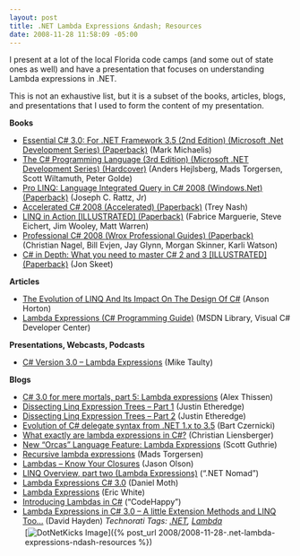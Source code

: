 ```yaml
---
layout: post
title: .NET Lambda Expressions &ndash; Resources
date: 2008-11-28 11:58:09 -05:00
---
```


I present at a lot of the local Florida code camps (and some out of state ones as well) and have a presentation that focuses on understanding Lambda expressions in .NET.

This is not an exhaustive list, but it is a subset of the books, articles, blogs, and presentations that I used to form the content of my presentation.

**Books**

*   [Essential C# 3.0: For .NET Framework 3.5 (2nd Edition) (Microsoft .Net Development Series) (Paperback)](http://www.amazon.com/gp/product/0321533925?ie=UTF8&tag=scotdorm-20&linkCode=as2&camp=1789&creative=390957&creativeASIN=0321533925) (Mark Michaelis) 
*   [The C# Programming Language (3rd Edition) (Microsoft .NET Development Series) (Hardcover)](http://www.amazon.com/gp/product/0321562992?ie=UTF8&tag=scotdorm-20&linkCode=as2&camp=1789&creative=390957&creativeASIN=0321562992) (Anders Hejlsberg, Mads Torgersen, Scott Wiltamuth, Peter Golde)
*   [Pro LINQ: Language Integrated Query in C# 2008 (Windows.Net) (Paperback)](http://www.amazon.com/gp/product/1590597893?ie=UTF8&tag=scotdorm-20&linkCode=as2&camp=1789&creative=390957&creativeASIN=1590597893) (Joseph C. Rattz, Jr)
*   [Accelerated C# 2008 (Accelerated) (Paperback)](http://www.amazon.com/gp/product/1590598733?ie=UTF8&tag=scotdorm-20&linkCode=as2&camp=1789&creative=390957&creativeASIN=1590598733) (Trey Nash)
*   [LINQ in Action [ILLUSTRATED] (Paperback)](http://www.amazon.com/gp/product/1933988169?ie=UTF8&tag=scotdorm-20&linkCode=as2&camp=1789&creative=390957&creativeASIN=1933988169) (Fabrice Marguerie, Steve Eichert, Jim Wooley, Matt Warren)
*   [Professional C# 2008 (Wrox Professional Guides) (Paperback)](http://www.amazon.com/gp/product/0470191376?ie=UTF8&tag=scotdorm-20&linkCode=as2&camp=1789&creative=390957&creativeASIN=0470191376) (Christian Nagel, Bill Evjen, Jay Glynn, Morgan Skinner, Karli Watson)
*   [C# in Depth: What you need to master C# 2 and 3 [ILLUSTRATED] (Paperback)](http://www.amazon.com/gp/product/1933988363?ie=UTF8&tag=scotdorm-20&linkCode=as2&camp=1789&creative=390957&creativeASIN=1933988363) (Jon Skeet)  

**Articles**

*   [The Evolution of LINQ And Its Impact On The Design Of C#](http://msdn.microsoft.com/en-us/magazine/cc163400.aspx) (Anson Horton) 
*   [Lambda Expressions (C# Programming Guide)](http://msdn.microsoft.com/en-us/library/bb397687.aspx) (MSDN Library, Visual C# Developer Center)   

**Presentations, Webcasts, Podcasts**

*   [C# Version 3.0 – Lambda Expressions](http://www.microsoft.com/uk/msdn/screencasts/screencast/14/C-Version-30-Lambda-Expressions.aspx) (Mike Taulty)   

**Blogs**

*   [C# 3.0 for mere mortals, part 5: Lambda expressions](http://www.alexthissen.nl/blogs/main/archive/2006/11/07/c-3-0-for-mere-mortals-part-5-lambda-expressions.aspx) (Alex Thissen) 
*   [Dissecting Linq Expression Trees – Part 1](http://www.codethinked.com/?tag=/lambda) (Justin Etheredge) 
*   [Dissecting Linq Expression Trees – Part 2](http://www.codethinked.com/post/2008/06/Dissecting-Linq-Expression-Trees---Part-2.aspx) (Justin Etheredge) 
*   [Evolution of C# delegate syntax from .NET 1.x to 3.5](http://www.silverlighthack.com/post/2008/07/14/Evolution-of-delegate-syntax-from-NET-10-to-NET-35.aspx) (Bart Czernicki) 
*   [What exactly are lambda expressions in C#?](http://www.liensberger.it/web/blog/?p=181) (Christian Liensberger) 
*   [New “Orcas” Language Feature: Lambda Expressions](http://weblogs.asp.net/scottgu/archive/2007/04/08/new-orcas-language-feature-lambda-expressions.aspx) (Scott Guthrie) 
*   [Recursive lambda expressions](http://blogs.msdn.com/madst/archive/2007/05/11/recursive-lambda-expressions.aspx) (Mads Torgersen) 
*   [Lambdas – Know Your Closures](http://geekswithblogs.net/jolson/archive/2008/06/13/lambdas---know-your-closures.aspx) (Jason Olson) 
*   [LINQ Overview, part two (Lambda Expressions)](http://geekswithblogs.net/dotnetnomad/archive/2008/01/29/119037.aspx) (“.NET Nomad”) 
*   [Lambda Expressions C# 3.0](http://www.danielmoth.com/Blog/2007/02/lambda-expressions-c-30.html) (Daniel Moth) 
*   [Lambda Expressions](http://blogs.msdn.com/ericwhite/pages/Lambda-Expressions.aspx) (Eric White) 
*   [Introducing Lambdas in C#](http://codehappy.wordpress.com/2008/01/12/introducing-lambdas-in-c/#comments) (“CodeHappy”) 
*   [Lambda Expressions in C# 3.0 – A little Extension Methods and LINQ Too…](http://codebetter.com/blogs/david.hayden/archive/2006/11/30/Lamda-Expressions-in-C_2300_-3.0-_2D00_-A-little-Extension-Methods-and-LINQ-Too_2E002E002E00_.aspx) (David Hayden)   <div style="padding-bottom: 0px; margin: 0px; padding-left: 0px; padding-right: 0px; display: inline; float: none; padding-top: 0px" id="scid:0767317B-992E-4b12-91E0-4F059A8CECA8:ea61cfbe-a819-40a2-bb69-b9673ee45f7a" class="wlWriterSmartContent">*Technorati Tags: [.NET](http://technorati.com/tags/.NET), [Lambda](http://technorati.com/tags/Lambda)*</div><div class="wlWriterHeaderFooter" style="text-align:left; margin:0px; padding:4px 4px 4px 4px;">[![DotNetKicks Image](http://www.dotnetkicks.com/Services/Images/KickItImageGenerator.ashx?url=http://geekswithblogs.net/sdorman/archive/2008/11/28/.net-lambda-expressions-ndash-resources.aspx&bgcolor=0080C0&fgcolor=FFFFFF&border=000000&cbgcolor=D4E1ED&cfgcolor=000000)]({% post_url 2008/2008-11-28-.net-lambda-expressions-ndash-resources %})</div>
